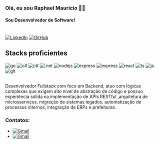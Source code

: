 ### Olá, eu sou Raphael Maurício 👨‍💻
#### Sou Desenvolvedor de Software!
#

[![LinkedIn](https://img.shields.io/badge/LinkedIn-0077B5?style=for-the-badge&logo=linkedin&logoColor=white)](https://instagram.com/rph.mauriciohttps://www.linkedin.com/in/raphael-mauricio-496870183/)
[![GitHub](https://img.shields.io/badge/GitHub-%23121011?style=for-the-badge&logo=github&logoColor=white)](https://instagram.com/rph.mauricio)
## Stacks proficientes
<div style="display: inline_block">
  <img align="center" alt="go" src="https://img.shields.io/badge/Go-%2300ADD8?style=for-the-badge&logo=go&logoColor=white" />
  <img align="center" alt="c#" src="https://img.shields.io/badge/Java-ED8B00?style=for-the-badge&logo=java&logoColor=white" />
  <img align="center" alt="c#" src="https://img.shields.io/badge/C%23-239120?style=for-the-badge&logo=c-sharp&logoColor=white" />
  <img align="center" alt=".net" src="https://img.shields.io/badge/.NET-5C2D91?style=for-the-badge&logo=.net&logoColor=white" />
  <img align="center" alt="nodejs" src="https://img.shields.io/badge/Node.js-43853D?style=for-the-badge&logo=node.js&logoColor=white" />
  <img align="center" alt="express" src="https://img.shields.io/badge/Express.js-%23404d59?style=for-the-badge&logo=express&logoColor=%2361DAFB" />
  <img align="center" alt="express" src="https://img.shields.io/badge/Nest.js-%23E0234E?style=for-the-badge&logo=nestjs&logoColor=white" />
  <img align="center" alt="react" src="https://img.shields.io/badge/React-20232A?style=for-the-badge&logo=react&logoColor=61DAFB" />
  <img align="center" alt="ts" src="https://img.shields.io/badge/TypeScript-007ACC?style=for-the-badge&logo=typescript&logoColor=white" />
  <img align="center" alt="js" src="https://img.shields.io/badge/JavaScript-F7DF1E?style=for-the-badge&logo=javascript&logoColor=black" />
  <img align="center" alt="git" src="https://img.shields.io/badge/GIT-E44C30?style=for-the-badge&logo=git&logoColor=white" />
</div><br/>

Desenvolvedor Fullstack com foco em Backend, atuo com lógicas complexas que exigem alto nível de abstração de código e possuo experiência sólida na implementação de APIs RESTful ,arquitetura de microsserviços, migração de sistemas legados, automatização de processos internos, integração de ERPs e prefeituras.

### Contatos:

- <a href="mailto: raphaelmauricio12@gmail.com">![Gmail](https://img.shields.io/badge/Gmail-D14836?style=for-the-badge&logo=gmail&logoColor=white)</a>
- <a href="https://wa.link/9nnqsi">![Gmail](https://img.shields.io/badge/WhatsApp-25D366?style=for-the-badge&logo=whatsapp&logoColor=white)</a>

